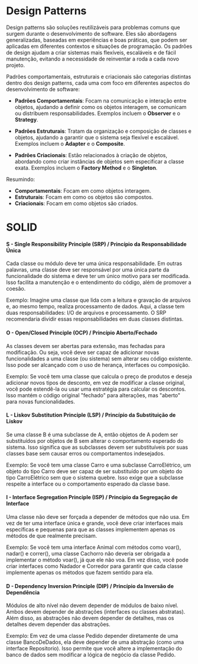 
# Design Patterns

Design patterns são soluções reutilizáveis para problemas comuns que surgem durante o desenvolvimento de software. Eles são abordagens generalizadas, baseadas em experiências e boas práticas, que podem ser aplicadas em diferentes contextos e situações de programação. Os padrões de design ajudam a criar sistemas mais flexíveis, escaláveis e de fácil manutenção, evitando a necessidade de reinventar a roda a cada novo projeto.

Padrões comportamentais, estruturais e criacionais são categorias distintas dentro dos design patterns, cada uma com foco em diferentes aspectos do desenvolvimento de software:

- **Padrões Comportamentais**: 
   Focam na comunicação e interação entre objetos, ajudando a definir como os objetos interagem, se comunicam ou distribuem responsabilidades. Exemplos incluem o **Observer** e o **Strategy**.

- **Padrões Estruturais**: 
   Tratam da organização e composição de classes e objetos, ajudando a garantir que o sistema seja flexível e escalável. Exemplos incluem o **Adapter** e o **Composite**.

- **Padrões Criacionais**: 
   Estão relacionados à criação de objetos, abordando como criar instâncias de objetos sem especificar a classe exata. Exemplos incluem o **Factory Method** e o **Singleton**.

Resumindo:
- **Comportamentais**: Focam em como objetos interagem.
- **Estruturais**: Focam em como os objetos são compostos.
- **Criacionais**: Focam em como objetos são criados.

# SOLID

#### S - Single Responsibility Principle (SRP) / Princípio da Responsabilidade Única

Cada classe ou módulo deve ter uma única responsabilidade. Em outras palavras, uma classe deve ser responsável por uma única parte da funcionalidade do sistema e deve ter um único motivo para ser modificada. Isso facilita a manutenção e o entendimento do código, além de promover a coesão.

Exemplo: Imagine uma classe que lida com a leitura e gravação de arquivos e, ao mesmo tempo, realiza processamento de dados. Aqui, a classe tem duas responsabilidades: I/O de arquivos e processamento. O SRP recomendaria dividir essas responsabilidades em duas classes distintas.

#### O - Open/Closed Principle (OCP) / Princípio Aberto/Fechado

As classes devem ser abertas para extensão, mas fechadas para modificação. Ou seja, você deve ser capaz de adicionar novas funcionalidades a uma classe (ou sistema) sem alterar seu código existente. Isso pode ser alcançado com o uso de herança, interfaces ou composição.

Exemplo: Se você tem uma classe que calcula o preço de produtos e deseja adicionar novos tipos de desconto, em vez de modificar a classe original, você pode estendê-la ou usar uma estratégia para calcular os descontos. Isso mantém o código original "fechado" para alterações, mas "aberto" para novas funcionalidades.

#### L - Liskov Substitution Principle (LSP) / Princípio da Substituição de Liskov

Se uma classe B é uma subclasse de A, então objetos de A podem ser substituídos por objetos de B sem alterar o comportamento esperado do sistema. Isso significa que as subclasses devem ser substituíveis por suas classes base sem causar erros ou comportamentos indesejados.

Exemplo: Se você tem uma classe Carro e uma subclasse CarroElétrico, um objeto do tipo Carro deve ser capaz de ser substituído por um objeto do tipo CarroElétrico sem que o sistema quebre. Isso exige que a subclasse respeite a interface ou o comportamento esperado da classe base.

#### I - Interface Segregation Principle (ISP) / Princípio da Segregação de Interface

Uma classe não deve ser forçada a depender de métodos que não usa. Em vez de ter uma interface única e grande, você deve criar interfaces mais específicas e pequenas para que as classes implementem apenas os métodos de que realmente precisam.

Exemplo: Se você tem uma interface Animal com métodos como voar(), nadar() e correr(), uma classe Cachorro não deveria ser obrigada a implementar o método voar(), já que ele não voa. Em vez disso, você pode criar interfaces como Nadador e Corredor para garantir que cada classe implemente apenas os métodos que fazem sentido para ela.

#### D - Dependency Inversion Principle (DIP) / Princípio da Inversão de Dependência

Módulos de alto nível não devem depender de módulos de baixo nível. Ambos devem depender de abstrações (interfaces ou classes abstratas). Além disso, as abstrações não devem depender de detalhes, mas os detalhes devem depender das abstrações.

Exemplo: Em vez de uma classe Pedido depender diretamente de uma classe BancoDeDados, ela deve depender de uma abstração (como uma interface Repositorio). Isso permite que você altere a implementação do banco de dados sem modificar a lógica de negócio da classe Pedido.
